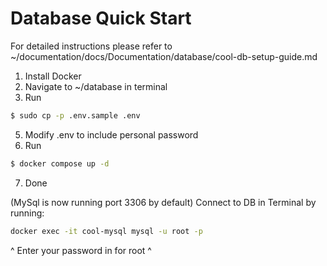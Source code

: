 # Database Quick Start

For detailed instructions please refer to ~/documentation/docs/Documentation/database/cool-db-setup-guide.md

1. Install Docker
2. Navigate to ~/database in terminal
4. Run
```bash
$ sudo cp -p .env.sample .env
```
5. Modify .env to include personal password
6. Run
```bash
$ docker compose up -d
```
7. Done 


(MySql is now running port 3306 by default)
Connect to DB in Terminal by running:

```bash
docker exec -it cool-mysql mysql -u root -p
```
^ Enter your password in for root ^